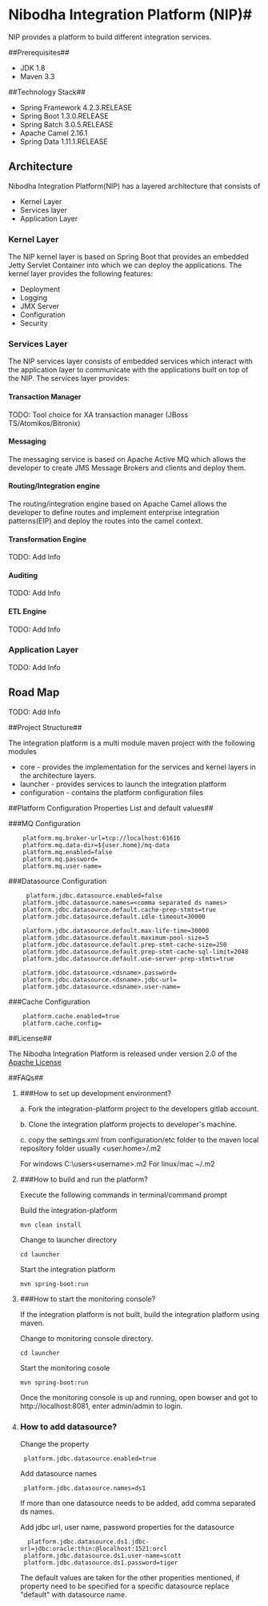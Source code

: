 # Nibodha Integration Platform (NIP)#
NIP provides a platform to build different integration services.


##Prerequisites##
* JDK 1.8
* Maven 3.3

##Technology Stack##


* Spring Framework 4.2.3.RELEASE
* Spring Boot 1.3.0.RELEASE
* Spring Batch 3.0.5.RELEASE
* Apache Camel 2.16.1
* Spring Data 1.11.1.RELEASE

## Architecture ##

 Nibodha Integration Platform(NIP) has a layered architecture that consists of
 
* Kernel Layer
* Services layer
* Application Layer 

### Kernel Layer ###

The NIP kernel layer is based on Spring Boot that provides an embedded Jetty Servlet Container into which we can deploy the applications. The kernel layer provides the following features:

* Deployment
* Logging
* JMX Server
* Configuration
* Security

### Services Layer ###

The NIP services layer consists of embedded services which interact with the application layer to communicate with the applications built on top of the NIP. The services layer provides:

#### Transaction Manager ####

TODO: Tool choice for XA transaction manager (JBoss TS/Atomikos/Bitronix)

#### Messaging ####

The messaging service is based on Apache Active MQ which allows the developer to create JMS Message Brokers and clients and deploy them.

#### Routing/Integration engine ####

The routing/integration engine based on Apache Camel allows the developer to define routes and implement enterprise integration patterns(EIP) and deploy the routes into the camel context.
            
#### Transformation Engine ####

TODO: Add Info

#### Auditing ####

TODO: Add Info

#### ETL Engine ####

TODO: Add Info

### Application Layer ###

TODO: Add Info

## Road Map ##

TODO: Add Info

##Project Structure##

The integration platform is a multi module maven project with the following modules

* core - provides the implementation for the services and kernel layers in the architecture layers.
* launcher - provides services to launch the integration platform
* configuration -  contains the platform configuration files

##Platform Configuration Properties List and default values##

###MQ Configuration

        platform.mq.broker-url=tcp://localhost:61616
        platform.mq.data-dir=${user.home}/mq-data
        platform.mq.enabled=false
        platform.mq.password=
        platform.mq.user-name=
    
###Datasource Configuration
    
	     platform.jdbc.datasource.enabled=false
        platform.jdbc.datasource.names=<comma separated ds names> 
        platform.jdbc.datasource.default.cache-prep-stmts=true
        platform.jdbc.datasource.default.idle-timeout=30000

        platform.jdbc.datasource.default.max-life-time=30000
        platform.jdbc.datasource.default.maximum-pool-size=5
        platform.jdbc.datasource.default.prep-stmt-cache-size=250
        platform.jdbc.datasource.default.prep-stmt-cache-sql-limit=2048
        platform.jdbc.datasource.default.use-server-prep-stmts=true
        
        platform.jdbc.datasource.<dsname>.password=
        platform.jdbc.datasource.<dsname>.jdbc-url=
        platform.jdbc.datasource.<dsname>.user-name=
     
###Cache Configuration
        
        platform.cache.enabled=true
        platform.cache.config=
        



##License##

The Nibodha Integration Platform is released under version 2.0 of the [Apache License](http://www.apache.org/licenses/LICENSE-2.0)

##FAQs##

1. ###How to set up development environment?

	a. Fork the integration-platform project to the developers gitlab account.
	
	b. Clone the integration platform projects to developer's machine.
	
	c. copy the settings.xml from configuration/etc folder to the maven local repository folder usually <user.home>/.m2
	
	For windows C:\users\<username>\.m2
	For linux/mac ~/.m2

2. ###How to build and run the platform?
   
   Execute the following commands in terminal/command prompt
   
   Build the integration-platform
   
   `mvn clean install`
   
   Change to launcher directory
   
   `cd launcher`
   
   Start the integration platform
   
   `mvn spring-boot:run`
   
3. ###How to start the monitoring console?

	If the integration platform is not built, build the integration platform using maven.
	
	Change to monitoring console directory.

	`cd launcher`
	
	Start the monitoring cosole
	
	`mvn spring-boot:run`
	
	Once the monitoring console is up and running, open bowser and got to 
	http://localhost:8081, enter admin/admin to login.
	
4. ###	How to add datasource?
	
	Change the property
	 
	  	platform.jdbc.datasource.enabled=true
	
	Add datasource names
	
		platform.jdbc.datasource.names=ds1
		
	If more than one datasource needs to be added, add comma separated ds names.
	
	Add jdbc url, user name, password properties for the datasource
	
		 platform.jdbc.datasource.ds1.jdbc-url=jdbc:oracle:thin:@localhost:1521:orcl
        platform.jdbc.datasource.ds1.user-name=scott
        platform.jdbc.datasource.ds1.password=tiger
    
   The default values are taken for the other properities mentioned, if property need to be specified for a specific datasource replace "default" with datasource name.   
			

